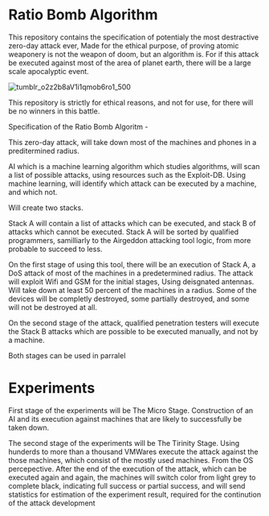 # Ratio Bomb Algorithm
This repository contains the specification of potentialy the most destractive zero-day attack ever,
Made for the ethical purpose, of proving atomic weaponery is not the weapon of doom, but an algorithm is.
For if this attack be executed against most of the area of planet earth, there will be a large scale apocalyptic event.

![tumblr_o2z2b8aV1i1qmob6ro1_500](https://user-images.githubusercontent.com/88146003/128008308-237395f6-dce3-4f34-bc2a-e289e203d21d.gif)

This repository is strictly for ethical reasons, and not for use, for there will be no winners in this battle.



Specification of the Ratio Bomb Algoritm -

This zero-day attack, will take down most of the machines and phones in a preditermined radius.

AI which is a machine learning algorithm which studies algorithms, will scan a list of possible attacks,
using resources such as the Exploit-DB. Using machine learning, will identify which attack can be executed by a machine,
and which not.

Will create two stacks.

Stack A will contain a list of attacks which can be executed, and stack B of attacks which cannot be executed.
Stack A will be sorted by qualified programmers, samilliarly to the Airgeddon attacking tool logic, from more probable to succeed to less.

On the first stage of using this tool, there will be an execution of Stack A, a DoS attack of most of the machines in a predetermined radius.
The attack will exploit Wifi and GSM for the initial stages, Using deisgnated antennas. Will take down at least 50 percent of the machines in a radius.
Some of the devices will be completly destroyed, some partially destroyed, and some will not be destroyed at all.

On the second stage of the attack, qualified penetration testers will execute the Stack B attacks which are possible to be executed manually,
and not by a machine.

Both stages can be used in parralel

# Experiments

First stage of the experiments will be The Micro Stage. Construction of an AI and its execution against machines that are likely to successfully be taken down.

The second stage of the experiments will be The Tirinity Stage. Using hunderds to more than a thousand VMWares execute the attack against the those machines,
which consist of the mostly used machines. From the OS percepective. After the end of the execution of the attack, which can be executed again and again,
the machines will switch color from light grey to complete black, indicating full success or partial success, and will send statistics for estimation of the
experiment result, required for the continution of the attack development
